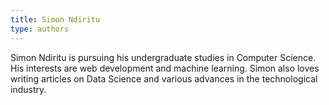 ```yaml
---
title: Simon Ndiritu
type: authors
---
```

Simon Ndiritu is pursuing his undergraduate studies in Computer Science. His interests are web development and machine learning. Simon also loves writing articles on Data Science and various advances in the technological industry.